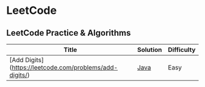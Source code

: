 # LeetCode
## LeetCode Practice & Algorithms
| Title | Solution | Difficulty  |
| ---| --- | --- |
| [Add Digits] (https://leetcode.com/problems/add-digits/) | [Java](https://github.com/dengyunkai/LeetCode/blob/master/java/src/algorithms/AddDigits.java) | Easy  |
